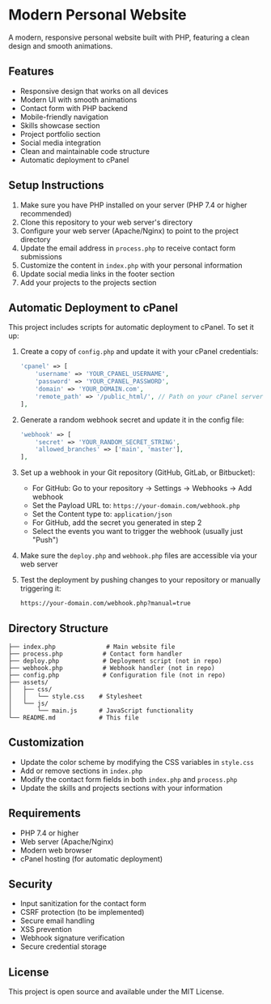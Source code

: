 # Modern Personal Website

A modern, responsive personal website built with PHP, featuring a clean design and smooth animations.

## Features

- Responsive design that works on all devices
- Modern UI with smooth animations
- Contact form with PHP backend
- Mobile-friendly navigation
- Skills showcase section
- Project portfolio section
- Social media integration
- Clean and maintainable code structure
- Automatic deployment to cPanel

## Setup Instructions

1. Make sure you have PHP installed on your server (PHP 7.4 or higher recommended)
2. Clone this repository to your web server's directory
3. Configure your web server (Apache/Nginx) to point to the project directory
4. Update the email address in `process.php` to receive contact form submissions
5. Customize the content in `index.php` with your personal information
6. Update social media links in the footer section
7. Add your projects to the projects section

## Automatic Deployment to cPanel

This project includes scripts for automatic deployment to cPanel. To set it up:

1. Create a copy of `config.php` and update it with your cPanel credentials:
   ```php
   'cpanel' => [
       'username' => 'YOUR_CPANEL_USERNAME',
       'password' => 'YOUR_CPANEL_PASSWORD',
       'domain' => 'YOUR_DOMAIN.com',
       'remote_path' => '/public_html/', // Path on your cPanel server
   ],
   ```

2. Generate a random webhook secret and update it in the config file:
   ```php
   'webhook' => [
       'secret' => 'YOUR_RANDOM_SECRET_STRING',
       'allowed_branches' => ['main', 'master'],
   ],
   ```

3. Set up a webhook in your Git repository (GitHub, GitLab, or Bitbucket):
   - For GitHub: Go to your repository → Settings → Webhooks → Add webhook
   - Set the Payload URL to: `https://your-domain.com/webhook.php`
   - Set the Content type to: `application/json`
   - For GitHub, add the secret you generated in step 2
   - Select the events you want to trigger the webhook (usually just "Push")

4. Make sure the `deploy.php` and `webhook.php` files are accessible via your web server

5. Test the deployment by pushing changes to your repository or manually triggering it:
   ```
   https://your-domain.com/webhook.php?manual=true
   ```

## Directory Structure

```
├── index.php              # Main website file
├── process.php           # Contact form handler
├── deploy.php            # Deployment script (not in repo)
├── webhook.php           # Webhook handler (not in repo)
├── config.php            # Configuration file (not in repo)
├── assets/
│   ├── css/
│   │   └── style.css    # Stylesheet
│   └── js/
│       └── main.js      # JavaScript functionality
└── README.md            # This file
```

## Customization

- Update the color scheme by modifying the CSS variables in `style.css`
- Add or remove sections in `index.php`
- Modify the contact form fields in both `index.php` and `process.php`
- Update the skills and projects sections with your information

## Requirements

- PHP 7.4 or higher
- Web server (Apache/Nginx)
- Modern web browser
- cPanel hosting (for automatic deployment)

## Security

- Input sanitization for the contact form
- CSRF protection (to be implemented)
- Secure email handling
- XSS prevention
- Webhook signature verification
- Secure credential storage

## License

This project is open source and available under the MIT License.
